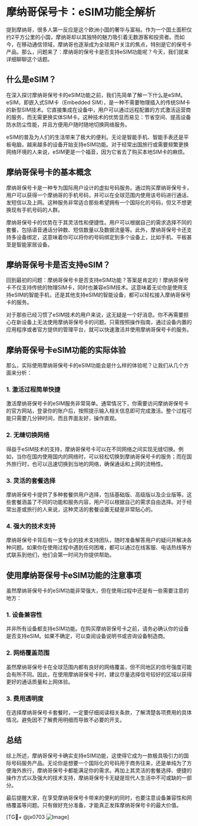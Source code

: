 # 摩纳哥保号卡：eSIM功能全解析

提到摩纳哥，很多人第一反应是这个欧洲小国的奢华与富裕。作为一个国土面积仅约2平方公里的小国，摩纳哥却以其独特的魅力吸引着无数游客和投资者。而如今，在移动通信领域，摩纳哥也逐渐成为全球用户关注的焦点，特别是它的保号卡产品。那么，问题来了：摩纳哥的保号卡是否支持eSIM功能呢？今天，我们就来详细聊聊这个话题。

## 什么是eSIM？

在深入探讨摩纳哥保号卡的eSIM功能之前，我们先简单了解一下什么是eSIM。eSIM，即嵌入式SIM卡（Embedded SIM），是一种不需要物理插入的传统SIM卡的新型SIM技术。它直接集成在设备中，用户可以通过远程配置的方式激活运营商的服务，而无需更换实体SIM卡。这种技术的优势显而易见：节省空间、提高设备防水防尘性能，并且方便用户随时随地切换网络服务。

eSIM的普及为人们的生活带来了极大的便利。无论是智能手机、智能手表还是平板电脑，越来越多的设备开始支持eSIM功能。对于经常出国旅行或需要频繁更换网络环境的人来说，eSIM更是一个福音，因为它省去了购买本地SIM卡的麻烦。

## 摩纳哥保号卡的基本概念

摩纳哥保号卡是一种专为国际用户设计的虚拟号码服务。通过购买摩纳哥保号卡，用户可以获得一个摩纳哥的手机号码，并可以在全球范围内使用该号码进行通话、发短信以及上网。这种服务非常适合那些希望拥有一个国际化的号码，但又不想更换现有手机号码的人群。

摩纳哥保号卡的优势在于其灵活性和便捷性。用户可以根据自己的需求选择不同的套餐，包括语音通话分钟数、短信数量以及数据流量等。此外，摩纳哥保号卡还支持多设备绑定，这意味着你可以将你的号码绑定到多个设备上，比如手机、平板甚至是智能家居设备。

## 摩纳哥保号卡是否支持eSIM？

回到最初的问题：摩纳哥保号卡是否支持eSIM功能？答案是肯定的！摩纳哥保号卡不仅支持传统的物理SIM卡，同时也兼容eSIM技术。这意味着无论你是使用支持eSIM的智能手机，还是其他支持eSIM的智能设备，都可以轻松接入摩纳哥保号卡的服务。

对于那些已经习惯了eSIM技术的用户来说，这无疑是一个好消息。你不再需要担心在新设备上无法使用摩纳哥保号卡的问题。只需按照操作指南，通过设备内置的应用程序或者官方提供的管理平台，就可以快速激活并使用摩纳哥保号卡的服务。

## 摩纳哥保号卡eSIM功能的实际体验

那么，实际使用摩纳哥保号卡的eSIM功能会是什么样的体验呢？让我们从几个方面来分析：

### 1. **激活过程简单快捷**

激活摩纳哥保号卡的eSIM服务非常简单。通常情况下，你需要访问摩纳哥保号卡的官方网站，登录你的账户后，按照提示输入相关信息即可完成激活。整个过程可能只需要几分钟时间，而且界面友好，操作直观。

### 2. **无缝切换网络**

得益于eSIM技术的支持，摩纳哥保号卡可以在不同网络之间实现无缝切换。例如，当你在国内使用国内的网络时，可以轻松切换到摩纳哥保号卡的服务；而在国外旅行时，也可以迅速切换到当地的网络，确保通话和上网的流畅性。

### 3. **灵活的套餐选择**

摩纳哥保号卡提供了多种套餐供用户选择，包括基础版、高级版以及企业版等。这些套餐涵盖了不同的功能和服务内容，用户可以根据自己的需求自由选择。对于经常出差或旅行的人来说，这种灵活的套餐设置无疑是非常贴心的。

### 4. **强大的技术支持**

摩纳哥保号卡背后有一支专业的技术支持团队，随时准备解答用户的疑问并解决各种问题。如果你在使用过程中遇到任何困难，都可以通过在线客服、电话热线等方式联系到他们，他们会第一时间为你提供帮助。

## 使用摩纳哥保号卡eSIM功能的注意事项

虽然摩纳哥保号卡的eSIM功能非常强大，但在使用过程中还是有一些需要注意的地方：

### 1. **设备兼容性**

并非所有设备都支持eSIM功能。在购买摩纳哥保号卡之前，请务必确认你的设备是否支持eSIM。如果不确定，可以查阅设备说明书或咨询设备制造商。

### 2. **网络覆盖范围**

虽然摩纳哥保号卡在全球范围内都有良好的网络覆盖，但不同地区的信号强度可能会有所不同。因此，在使用摩纳哥保号卡时，建议尽量选择信号较好的区域以获得更好的通话质量和上网体验。

### 3. **费用透明度**

在选择摩纳哥保号卡套餐时，一定要仔细阅读相关条款，了解清楚各项费用的具体情况。避免因不了解费用明细而导致不必要的开支。

## 总结

综上所述，摩纳哥保号卡确实支持eSIM功能，这使得它成为一款极具吸引力的国际号码服务产品。无论你是想要一个国际化的号码用于商务往来，还是单纯为了方便海外旅行，摩纳哥保号卡都能满足你的需求。再加上其灵活的套餐选择、便捷的操作方式以及强大的技术支持，摩纳哥保号卡无疑是现代人生活中不可或缺的一部分。

最后提醒大家，在享受摩纳哥保号卡带来的便利的同时，也要注意设备兼容性和网络覆盖等问题。只有做好充分准备，才能真正发挥摩纳哥保号卡的最大价值。

[TG💪+ @jx0703 ![Image](https://github.com/user-attachments/assets/dbca1d08-cadb-493c-b0ec-ad6f7a83f270)]